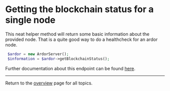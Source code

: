 # Getting the blockchain status for a single node

This neat helper method will return some basic information about the provided node. That is a quite good way to do a healthcheck for an ardor node.

```php
 $ardor = new ArdorServer();        
 $information = $ardor->getBlockchainStatus();
```

Further documentation about this endpoint can be found [here](https://ardordocs.jelurida.com/Blocks#Get_Blockchain_Status).

---
Return to the [overview](../overview.md) page for all topics.